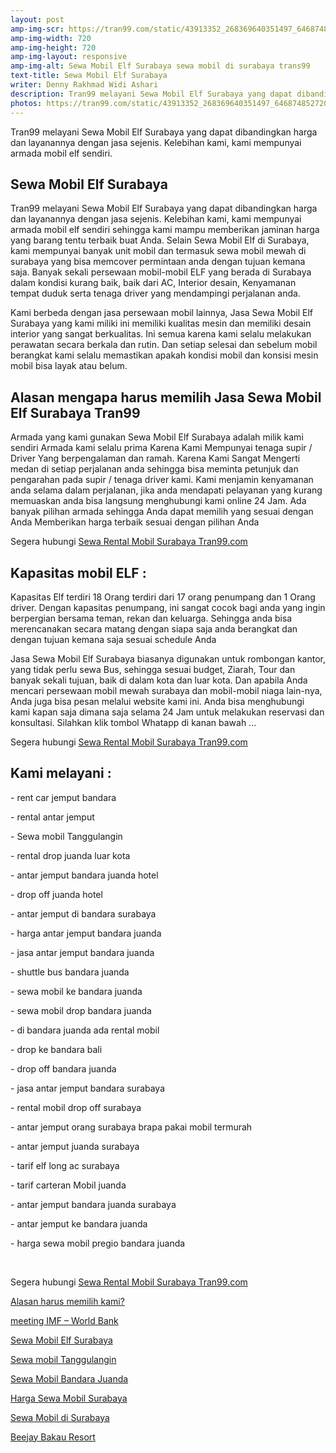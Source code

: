 ```yaml
---
layout: post
amp-img-scr: https://tran99.com/static/43913352_268369640351497_6468748527204336937_n.jpg
amp-img-width: 720
amp-img-height: 720
amp-img-layout: responsive
amp-img-alt: Sewa Mobil Elf Surabaya sewa mobil di surabaya trans99
text-title: Sewa Mobil Elf Surabaya
writer: Denny Rakhmad Widi Ashari
description: Tran99 melayani Sewa Mobil Elf Surabaya yang dapat dibandingkan dengan jasa sejenis WA ke 081-330-548-581
photos: https://tran99.com/static/43913352_268369640351497_6468748527204336937_n.jpg
---
```

<p class="post">Tran99 melayani Sewa Mobil Elf Surabaya yang dapat dibandingkan harga dan layanannya dengan jasa sejenis. Kelebihan kami, kami mempunyai armada mobil elf sendiri.</p>

<h2 class="post">Sewa Mobil Elf Surabaya</h2>
<p class="post">Tran99 melayani Sewa Mobil Elf Surabaya yang dapat dibandingkan harga dan layanannya dengan jasa sejenis. Kelebihan kami, kami mempunyai armada mobil elf sendiri sehingga kami mampu memberikan jaminan harga yang barang tentu terbaik buat Anda. Selain Sewa Mobil Elf di Surabaya, kami mempunyai banyak unit mobil dan termasuk sewa mobil mewah di surabaya yang bisa memcover permintaan anda dengan tujuan kemana saja. Banyak sekali persewaan mobil-mobil ELF yang berada di Surabaya dalam kondisi kurang baik, baik dari AC, Interior desain, Kenyamanan tempat duduk serta tenaga driver yang mendampingi perjalanan anda.</p>

<amp-img class="post" src="https://tran99.com/static/43913352_268369640351497_6468748527204336937_n.jpg" width="720" height="720" layout="responsive" alt="pantai gemah rental mobil surabaya trans99"></amp-img>

<p class="post">Kami berbeda dengan jasa persewaan mobil lainnya, Jasa Sewa Mobil Elf Surabaya yang kami miliki ini memiliki kualitas mesin dan memiliki desain interior yang sangat berkualitas. Ini semua karena kami selalu melakukan perawatan secara berkala dan rutin. Dan setiap selesai dan sebelum mobil berangkat kami selalu memastikan apakah kondisi mobil dan konsisi mesin mobil bisa layak atau belum.</p>

<h2 class="post">Alasan mengapa harus memilih Jasa Sewa Mobil Elf Surabaya Tran99</h2>
<p class="post">Armada yang kami gunakan Sewa Mobil Elf Surabaya adalah milik kami sendiri
Armada kami selalu prima
Karena Kami Mempunyai tenaga supir / Driver Yang berpengalaman dan ramah.
Karena Kami Sangat Mengerti medan di setiap perjalanan anda sehingga bisa meminta petunjuk dan pengarahan pada supir / tenaga driver kami.
Kami menjamin kenyamanan anda selama dalam perjalanan, jika anda mendapati pelayanan yang kurang memuaskan anda bisa langsung menghubungi kami online 24 Jam.
Ada banyak pilihan armada sehingga Anda dapat memilih yang sesuai dengan Anda
Memberikan harga terbaik sesuai dengan pilihan Anda</p>
<p class="post">Segera hubungi <a href="https://tran99.com/">Sewa Rental Mobil Surabaya Tran99.com</a></p>

<h2 class="post">Kapasitas mobil ELF :</h2>
<p class="post">Kapasitas Elf terdiri 18 Orang terdiri dari 17 orang penumpang dan 1 Orang driver. Dengan kapasitas penumpang, ini sangat cocok bagi anda yang ingin berpergian bersama teman, rekan dan keluarga. Sehingga anda bisa merencanakan secara matang dengan siapa saja anda berangkat dan dengan tujuan kemana saja sesuai schedule Anda</p>

<p class="post">Jasa Sewa Mobil Elf Surabaya biasanya digunakan untuk rombongan kantor, yang tidak perlu sewa Bus, sehingga sesuai budget, Ziarah, Tour dan banyak sekali tujuan, baik di dalam kota dan luar kota. Dan apabila Anda mencari persewaan mobil mewah surabaya dan mobil-mobil niaga lain-nya, Anda juga bisa pesan melalui website kami ini. Anda bisa menghubungi kami kapan saja dimana saja selama 24 Jam untuk melakukan reservasi dan konsultasi. Silahkan klik tombol Whatapp di kanan bawah ...</p>
<p class="post">Segera hubungi <a href="https://tran99.com/">Sewa Rental Mobil Surabaya Tran99.com</a></p>


<h2 class="post">Kami melayani :</h2>
<p class="post">- rent car jemput bandara</p>
<p class="post">- rental antar jemput</p>
<p class="post">- Sewa mobil Tanggulangin</p>
<p class="post">- rental drop juanda luar kota</p>
<p class="post">- antar jemput bandara juanda hotel</p>
<p class="post">- drop off juanda hotel</p>
<p class="post">- antar jemput di bandara surabaya </p>
<p class="post">- harga antar jemput bandara juanda</p>
<p class="post">- jasa antar jemput bandara juanda</p>
<p class="post">- shuttle bus bandara juanda</p>
<p class="post">- sewa mobil ke bandara juanda</p>
<p class="post">- sewa mobil drop bandara juanda</p>
<p class="post">- di bandara juanda ada rental mobil</p>
<p class="post">- drop ke bandara bali</p>
<p class="post">- drop off bandara juanda</p>
<p class="post">- jasa antar jemput bandara surabaya</p>
<p class="post">- rental mobil drop off surabaya</p>
<p class="post">- antar jemput orang surabaya brapa pakai mobil termurah</p>
<p class="post">- antar jemput juanda surabaya</p>
<p class="post">- tarif elf long ac surabaya</p>
<p class="post">- tarif carteran Mobil juanda</p>
<p class="post">- antar jemput bandara juanda surabaya</p>
<p class="post">- antar jemput ke bandara juanda</p>
<p class="post">- harga sewa mobil pregio bandara juanda</p>
<p class="post"><br></p>
<p class="post">Segera hubungi <a href="https://tran99.com/">Sewa Rental Mobil Surabaya Tran99.com</a></p>
<p class="post"><a href="https://tran99.com/2018/11/05/keunggulan-rental-mobil-surabaya/">Alasan harus memilih kami?</a></p>
<p class="post"><a href="https://tran99.com/2018/10/05/rental-annual-meeting-imf-world-bank-di-bali/">meeting IMF – World Bank</a></p>
<p class="post"><a href="https://tran99.com/2018/09/28/sewa-mobil-elf-surabaya/">Sewa Mobil Elf Surabaya</a></p>
<p class="post"><a href="https://tran99.com/2018/08/16/sewa-mobil-tanggulangin/">Sewa mobil Tanggulangin</a></p>
<p class="post"><a href="https://tran99.com/2018/07/23/sewa-mobil-bandara-juanda/">Sewa Mobil Bandara Juanda</a></p>
<p class="post"><a href="https://tran99.com/2018/06/21/harga-sewa-mobil-surabaya/">Harga Sewa Mobil Surabaya</a></p>
<p class="post"><a href="https://tran99.com/2018/05/27/sewa-mobil-di-surabaya/">Sewa Mobil di Surabaya</a></p>
<p class="post"><a href="https://tran99.com/2018/04/12/beejay-bakau-resort/">Beejay Bakau Resort</a></p>
<p class="post"><br></p>